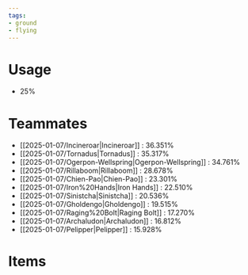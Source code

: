 ```yaml
---
tags:
- ground
- flying
---
```

# Usage
- 25%
# Teammates
- [[2025-01-07/Incineroar|Incineroar]] : 36.351%
- [[2025-01-07/Tornadus|Tornadus]] : 35.317%
- [[2025-01-07/Ogerpon-Wellspring|Ogerpon-Wellspring]] : 34.761%
- [[2025-01-07/Rillaboom|Rillaboom]] : 28.678%
- [[2025-01-07/Chien-Pao|Chien-Pao]] : 23.301%
- [[2025-01-07/Iron%20Hands|Iron Hands]] : 22.510%
- [[2025-01-07/Sinistcha|Sinistcha]] : 20.536%
- [[2025-01-07/Gholdengo|Gholdengo]] : 19.515%
- [[2025-01-07/Raging%20Bolt|Raging Bolt]] : 17.270%
- [[2025-01-07/Archaludon|Archaludon]] : 16.812%
- [[2025-01-07/Pelipper|Pelipper]] : 15.928%
# Items